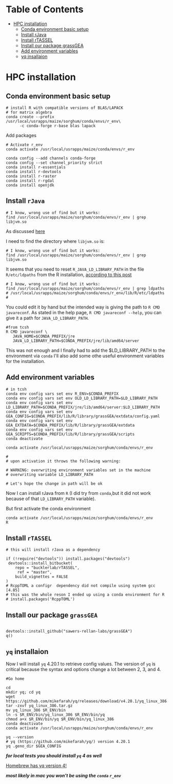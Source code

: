 Table of Contents
=================

* [HPC installation](#hpc-installation)
   * [Conda environment basic setup](#conda-environment-basic-setup)
   * [Install rJava](#install-rjava)
   * [Install rTASSEL](#install-rtassel)
   * [Install our package grassGEA](#install-our-package-grassgea)
   * [Add environment variables](#add-environment-variables)
   * [yq insallaion](#yq-insallaion)
   
# HPC installation

## Conda environment basic setup
```{bash}
# install R with compatible versions of BLAS/LAPACK
# for matrix algebra
conda create --prefix /usr/local/usrapps/maize/sorghum/conda/envs/r_env\
      -c conda-forge r-base blas lapack
```
Add packages

```{bash}
# Activate r_env
conda activate /usr/local/usrapps/maize/conda/envs/r_env

conda config --add channels conda-forge   
conda config --set channel_priority strict
conda install r-essentials
conda install r-devtools
conda install r-raster
conda install r-rgdal
conda install openjdk

```

## Install `rJava`

```{sh}
# I know, wrong use of find but it works:
find /usr/local/usrapps/maize/sorghum/conda/envs/r_env | grep libjvm.so
```
As discussed [here](https://stackoverflow.com/questions/58607146/unable-to-run-a-simple-jni-program-error-message-when-installing-rjava-on-r-3)

I need to find the directory where `libjvm.so` is:

```{sh}
# I know, wrong use of find but it works:
find /usr/local/usrapps/maize/sorghum/conda/envs/r_env | grep libjvm.so
```

It seems that you need to reset `R_JAVA_LD_LIBRARY_PATH` in the file `R/etc/ldpaths` from the R installation, [according to this post](https://orinanobworld.blogspot.com/2016/12/rjava-gift-that-keeps-on-giving.html) 

```{sh}
# I know, wrong use of find but it works:
find /usr/local/usrapps/maize/sorghum/conda/envs/r_env | grep ldpaths
# /usr/local/usrapps/maize/sorghum/conda/envs/r_env/lib/R/etc/ldpaths #
```
You could edit it by hand but the intended way is giving the path to `R CMD javareconf`.
As stated in the help page, `R CMD javareconf --help`, you can give it a path for `JAVA_LD_LIBRARY_PATH`. 

```{sh}
#from tcsh
R CMD javareconf \
   JAVA_HOME=$CONDA_PREFIX/jre
   JAVA_LD_LIBRARY_PATH=$CONDA_PREFIX/jre/lib/amd64/server
```

This was not enough and I finally had to add the $LD_LIBRARY_PATH to the environment via `conda`
I'll also add some othe useful environment variables for the installation.

## Add environment variables

```{sh}
# in tcsh
conda env config vars set env R_ENV=$CONDA_PREFIX
conda env config vars set env OLD_LD_LIBRARY_PATH=$LD_LIBRARY_PATH
conda env config vars set env LD_LIBRARY_PATH=$CONDA_PREFIX/jre/lib/amd64/server:$LD_LIBRARY_PATH
conda env config vars set env GEA_CONFIG=$CONDA_PREFIX/lib/R/library/grassGEA/extdata/config.yaml
conda env config vars set env GEA_EXTDATA=$CONDA_PREFIX/lib/R/library/grassGEA/extdata
conda env config vars set env GEA_SCRIPTS=$CONDA_PREFIX/lib/R/library/grassGEA/scripts
conda deactivate 

conda activate /usr/local/usrapps/maize/sorghum/conda/envs/r_env

#
# upon activation it throws the following warning:

# WARNING: overwriting environment variables set in the machine
# overwriting variable LD_LIBRARY_PATH

# Let's hope the change in path will be ok
```

Now I can install rJava from `R` (I did try from `conda`,but  it did not work because of that `LD_LIBRARY_PATH` variable).

But first activate the conda environment

```{bash}
conda activate /usr/local/usrapps/maize/sorghum/conda/envs/r_env
R
```

## Install `rTASSEL`

```{r}
# this will install rJava as a dependency

if (!require("devtools")) install.packages("devtools")
 devtools::install_bitbucket(
    repo = "bucklerlab/rTASSEL",
     ref = "master",
    build_vignettes = FALSE
)
# RcppTOML a configr  dependency did not compile using system gcc [4.85]
# this was the whole reson I ended up using a conda environment for R
# install.packages('RcppTOML')
```

## Install our package `grassGEA`

```{r}

devtools::install_github("sawers-rellan-labs/grassGEA")
q()
```


## `yq` installaion

Now I  will install `yq` 4.20.1  to retrieve config values.
The version of  `yq` is critical because the syntax and options change a lot between 2, 3, and 4.

```{sh}
#Go home

cd 
mkdir yq; cd yq
wget https://github.com/mikefarah/yq/releases/download/v4.20.1/yq_linux_386.tar.gz
tar -zxvf yq_linux_386.tar.gz
mv yq_linux_386 $R_ENV/bin
ln -s $R_ENV/bin/yq_linux_386 $R_ENV/bin/yq
chmod a+x $R_ENV/bin/yq $R_ENV/bin/yq_linux_386
conda deactivate
conda activate /usr/local/usrapps/maize/sorghum/conda/envs/r_env
```

```{bash}
yq --version
# yq (https://github.com/mikefarah/yq/) version 4.20.1
yq .geno_dir $GEA_CONFIG
```

***for local tests you should install `yq` 4 as well***

[Homebrew has yq version 4!](https://formulae.brew.sh/formula/yq)

***most likely in mac you won't be using the `conda` `r_env`***









